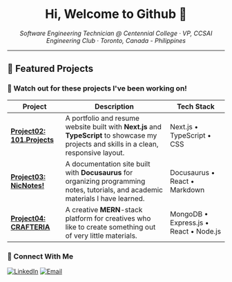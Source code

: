 <h1 align="center"> Hi, Welcome to Github 👋</h1>
<p align="center">
  <em>Software Engineering Technician @ Centennial College · VP, CCSAI Engineering Club · Toronto, Canada - Philippines</em>
</p>

---

## 🚀 Featured Projects
### 🚀 Watch out for these projects I've been working on!

| Project | Description | Tech Stack |
|----------|--------------|-------------|
| [**Project02: 101.Projects**](https://github.com/Steven101projects/Project2.NextJS-101.projects) | A portfolio and resume website built with **Next.js** and **TypeScript** to showcase my projects and skills in a clean, responsive layout. | Next.js • TypeScript • CSS |
| [**Project03: NicNotes!**](https://github.com/Steven101projects/Project3-Docusaurus-NicNotes) | A documentation site built with **Docusaurus** for organizing programming notes, tutorials, and academic materials I have learned.| Docusaurus • React • Markdown |
| [**Project04: CRAFTERIA**](https://github.com/Steven101projects/Project04-CRAFTERIA) | A creative **MERN**-stack platform for creatives who like to create something out of very little materials. | MongoDB • Express.js • React • Node.js |

### 🤝 Connect With Me

[![LinkedIn](https://img.shields.io/badge/LinkedIn-0A66C2?style=for-the-badge&logo=linkedin&logoColor=white)](https://www.linkedin.com/in/nico-steven-castro-5a5285332/)
[![Email](https://img.shields.io/badge/Email-D14836?style=for-the-badge&logo=gmail&logoColor=white)](mailto:castroconi101@gmail.com)
